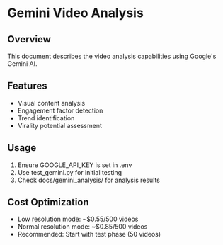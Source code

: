 # Gemini Video Analysis

## Overview
This document describes the video analysis capabilities using Google's Gemini AI.

## Features
- Visual content analysis
- Engagement factor detection
- Trend identification
- Virality potential assessment

## Usage
1. Ensure GOOGLE_API_KEY is set in .env
2. Use test_gemini.py for initial testing
3. Check docs/gemini_analysis/ for analysis results

## Cost Optimization
- Low resolution mode: ~$0.55/500 videos
- Normal resolution mode: ~$0.85/500 videos
- Recommended: Start with test phase (50 videos)
